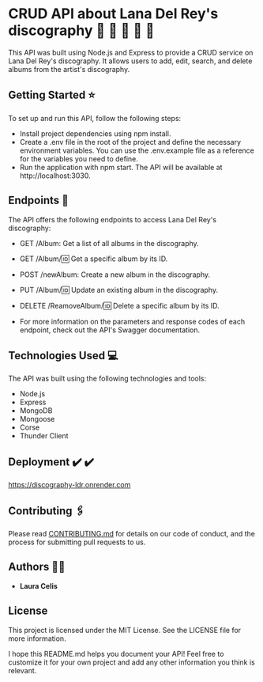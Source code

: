 # CRUD API about Lana Del Rey's discography :kiss: :heart_decoration: :cherries: :lipstick: :high_heel:

This API was built using Node.js and Express to provide a CRUD service on Lana Del Rey's discography. It allows users to add, edit, search, and delete albums from the artist's discography.



## Getting Started :star:

To set up and run this API, follow the following steps:

* Install project dependencies using npm install.
* Create a .env file in the root of the project and define the necessary environment variables. You can use the .env.example file as a reference for the variables you need to define.
* Run the application with npm start. The API will be available at http://localhost:3030.



## Endpoints :round_pushpin:

The API offers the following endpoints to access Lana Del Rey's discography:

* GET /Album: Get a list of all albums in the discography.
* GET /Album/:id: Get a specific album by its ID.
* POST /newAlbum: Create a new album in the discography.
* PUT /Album/:id: Update an existing album in the discography.
* DELETE /ReamoveAlbum/:id: Delete a specific album by its ID.

* For more information on the parameters and response codes of each endpoint, check out the API's Swagger documentation.



## Technologies Used :computer: 

The API was built using the following technologies and tools:

* Node.js
* Express
* MongoDB
* Mongoose
* Corse
* Thunder Client


## Deployment ✔️	:heavy_check_mark:

https://discography-ldr.onrender.com



## Contributing 	:paperclips:

Please read [CONTRIBUTING.md](CONTRIBUTING.md) for details on our code
of conduct, and the process for submitting pull requests to us.



## Authors  :raising_hand_woman:

  - **Laura Celis** 



## License

This project is licensed under the MIT License. See the LICENSE file for more information.

I hope this README.md helps you document your API! Feel free to customize it for your own project and add any other information you think is relevant.

